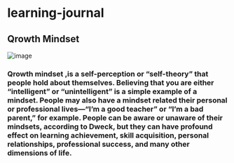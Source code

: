 # learning-journal
## Qrowth Mindset
![image](https://www.innerdrive.co.uk/wp-content/uploads/2017/05/How-to-develop-a-growth-mindset-.png)

### Qrowth mindset ,is a self-perception or “self-theory” that people hold about themselves. Believing that you are either “intelligent” or “unintelligent” is a simple example of a mindset. People may also have a mindset related their personal or professional lives—“I’m a good teacher” or “I’m a bad parent,” for example. People can be aware or unaware of their mindsets, according to Dweck, but they can have profound effect on learning achievement, skill acquisition, personal relationships, professional success, and many other dimensions of life.


